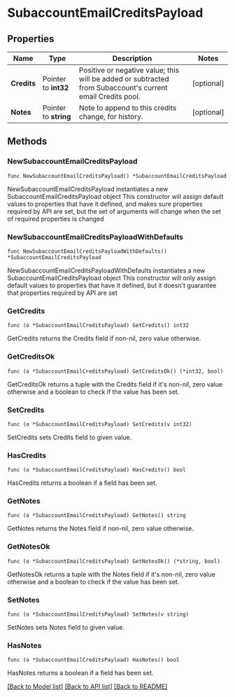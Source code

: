 # SubaccountEmailCreditsPayload

## Properties

Name | Type | Description | Notes
------------ | ------------- | ------------- | -------------
**Credits** | Pointer to **int32** | Positive or negative value; this will be added or subtracted from Subaccount&#39;s current email Credits pool. | [optional] 
**Notes** | Pointer to **string** | Note to append to this credits change, for history. | [optional] 

## Methods

### NewSubaccountEmailCreditsPayload

`func NewSubaccountEmailCreditsPayload() *SubaccountEmailCreditsPayload`

NewSubaccountEmailCreditsPayload instantiates a new SubaccountEmailCreditsPayload object
This constructor will assign default values to properties that have it defined,
and makes sure properties required by API are set, but the set of arguments
will change when the set of required properties is changed

### NewSubaccountEmailCreditsPayloadWithDefaults

`func NewSubaccountEmailCreditsPayloadWithDefaults() *SubaccountEmailCreditsPayload`

NewSubaccountEmailCreditsPayloadWithDefaults instantiates a new SubaccountEmailCreditsPayload object
This constructor will only assign default values to properties that have it defined,
but it doesn't guarantee that properties required by API are set

### GetCredits

`func (o *SubaccountEmailCreditsPayload) GetCredits() int32`

GetCredits returns the Credits field if non-nil, zero value otherwise.

### GetCreditsOk

`func (o *SubaccountEmailCreditsPayload) GetCreditsOk() (*int32, bool)`

GetCreditsOk returns a tuple with the Credits field if it's non-nil, zero value otherwise
and a boolean to check if the value has been set.

### SetCredits

`func (o *SubaccountEmailCreditsPayload) SetCredits(v int32)`

SetCredits sets Credits field to given value.

### HasCredits

`func (o *SubaccountEmailCreditsPayload) HasCredits() bool`

HasCredits returns a boolean if a field has been set.

### GetNotes

`func (o *SubaccountEmailCreditsPayload) GetNotes() string`

GetNotes returns the Notes field if non-nil, zero value otherwise.

### GetNotesOk

`func (o *SubaccountEmailCreditsPayload) GetNotesOk() (*string, bool)`

GetNotesOk returns a tuple with the Notes field if it's non-nil, zero value otherwise
and a boolean to check if the value has been set.

### SetNotes

`func (o *SubaccountEmailCreditsPayload) SetNotes(v string)`

SetNotes sets Notes field to given value.

### HasNotes

`func (o *SubaccountEmailCreditsPayload) HasNotes() bool`

HasNotes returns a boolean if a field has been set.


[[Back to Model list]](../README.md#documentation-for-models) [[Back to API list]](../README.md#documentation-for-api-endpoints) [[Back to README]](../README.md)



